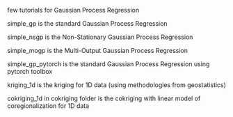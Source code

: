 few tutorials for Gaussian Process Regression

simple_gp is the standard Gaussian Process Regression

simple_nsgp is the Non-Stationary Gaussian Process Regression

simple_mogp is the Multi-Output Gaussian Process Regression

simple_gp_pytorch is the standard Gaussian Process Regression using pytorch toolbox

kriging_1d is the kriging for 1D data (using methodologies from geostatistics)

cokriging_1d in cokriging folder is the cokriging with linear model of coregionalization for 1D data

